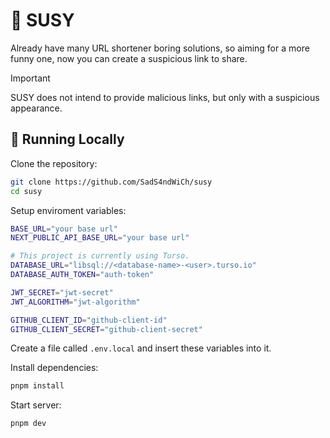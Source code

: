 # 🍪 SUSY

Already have many URL shortener boring solutions, so aiming for a more funny one, now you can create a suspicious link to share.

> [!IMPORTANT]
> SUSY does not intend to provide malicious links, but only with a suspicious appearance.

## 🥁 Running Locally

Clone the repository:

```bash
git clone https://github.com/SadS4ndWiCh/susy
cd susy
```

Setup enviroment variables:

```bash
BASE_URL="your base url"
NEXT_PUBLIC_API_BASE_URL="your base url"

# This project is currently using Turso.
DATABASE_URL="libsql://<database-name>-<user>.turso.io"
DATABASE_AUTH_TOKEN="auth-token"

JWT_SECRET="jwt-secret"
JWT_ALGORITHM="jwt-algorithm"

GITHUB_CLIENT_ID="github-client-id"
GITHUB_CLIENT_SECRET="github-client-secret"
```

Create a file called `.env.local` and insert these variables into it.

Install dependencies:

```bash
pnpm install
```

Start server:

```bash
pnpm dev
```

